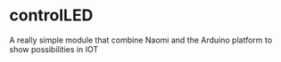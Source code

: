 # controlLED
A really simple module that combine Naomi and the Arduino platform to show possibilities in IOT
